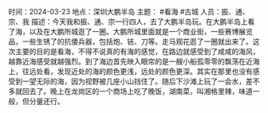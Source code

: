 
时间：2024-03-23
地点：深圳大鹏半岛
主题： #看海 #古城
人员：振、通、宗、我
描述：今天我和振、通、宗一行四人，去了大鹏半岛玩。在大鹏半岛上看了海，以及在大鹏所城逛了一圈。大鹏所城里面就是一个商业街，一些赛博展览品，一些生锈了的抗倭兵器，包括炮、铳、刀等。走马观花逛了一圈就出来了。这次主要的目的是看海，不得不说真的有海的感觉，在路边就感受到了咸咸的海风，越靠近海感受就越强烈。到了海边首先映入眼帘的是一艘小船孤零零的飘荡在近海上，往远处看，发现近处的海的颜色更浅，远处的颜色更深。其实在那里也没有感受到一望无际的海，因为视野被几座小山挡住了。随后下沙滩上玩了一会水，差不多就回去了。晚上在龙岗区的一个商场上吃了晚饭，湖南菜，叫湘格里辣，味道一般，但分量还行。

